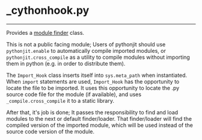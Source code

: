 # _cythonhook.py
----
Provides a [module finder](https://www.python.org/dev/peps/pep-0302/) class.

This is not a public facing module; Users of pythonjit should use `pythonjit.enable` to automatically compile imported modules, or `pythonjit.cross_compile` as a utility to compile modules without importing them in python (e.g. in order to distribute them).

The `Import_Hook` class inserts itself into `sys.meta_path` when instantiated. When `import` statements are used, `Import_Hook` has the opportunity to locate the file to be imported. It uses this opportunity to locate the .py source code file for the module (if available), and uses `_compile.cross_compile` it to a static library.

After that, it's job is done; It passes the responsibility to find and load modules to the next or default finder/loader. That finder/loader will find the compiled version of the imported module, which will be used instead of the source code version of the module.
